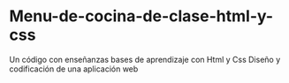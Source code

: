 # Menu-de-cocina-de-clase-html-y-css
Un código con enseñanzas bases  de aprendizaje con Html y Css Diseño y codificación de una aplicación web
